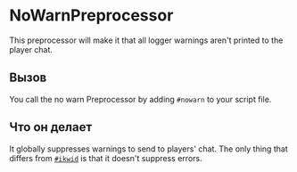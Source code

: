 # NoWarnPreprocessor

This preprocessor will make it that all logger warnings aren't printed to the player chat.

## Вызов

You call the no warn Preprocessor by adding `#nowarn` to your script file.

## Что он делает

It globally suppresses warnings to send to players' chat. The only thing that differs from [`#ikwid`](/AdvancedFunctions/Preprocessors/IKWIDPreprocessor) is that it doesn't suppress errors.
